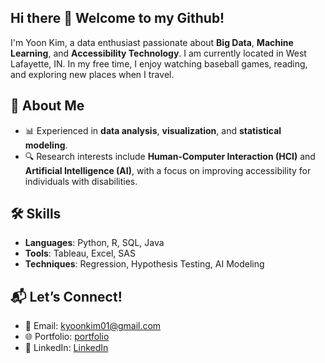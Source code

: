 ## Hi there 👋 Welcome to my Github!

I'm Yoon Kim, a data enthusiast passionate about **Big Data**, **Machine Learning**, and **Accessibility Technology**. I am currently located in West Lafayette, IN. In my free time, I enjoy watching baseball games, reading, and exploring new places when I travel.

## 🌟 About Me
- 📊 Experienced in **data analysis**, **visualization**, and **statistical modeling**.  
- 🔍 Research interests include **Human-Computer Interaction (HCI)** and **Artificial Intelligence (AI)**, with a focus on improving accessibility for individuals with disabilities.  


## 🛠️ Skills
- **Languages**: Python, R, SQL, Java  
- **Tools**: Tableau, Excel, SAS  
- **Techniques**: Regression, Hypothesis Testing, AI Modeling  


## 📬 Let’s Connect!
- 💌 Email: [kyoonkim01@gmail.com](mailto:kyoonkim01@gmail.com)  
- 🌐 Portfolio: [portfolio](https://kyeungyoonkim.github.io)
- 💬 LinkedIn: [LinkedIn](https://www.linkedin.com/in/kyoonkim)

<!--
**kyeungyoonkim/kyeungyoonkim** is a ✨ _special_ ✨ repository because its `README.md` (this file) appears on your GitHub profile.

Here are some ideas to get you started:

- 🔭 I’m currently working on ...
- 🌱 I’m currently learning ...
- 👯 I’m looking to collaborate on ...
- 🤔 I’m looking for help with ...
- 💬 Ask me about ...
- 📫 How to reach me: ...
- 😄 Pronouns: ...
- ⚡ Fun fact: ...
-->
